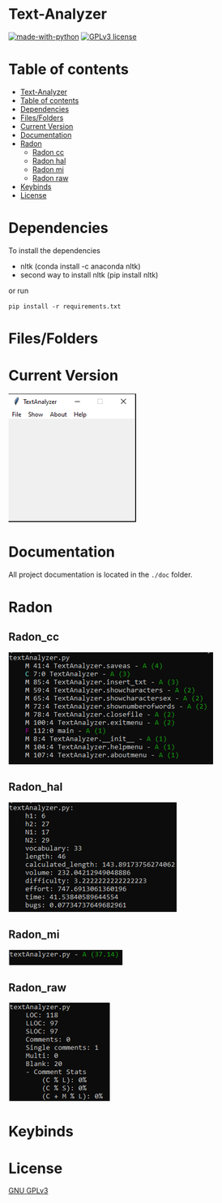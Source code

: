 # Text-Analyzer

[![made-with-python](https://img.shields.io/badge/Made%20with-Python-1f425f.svg)](https://www.python.org/) [![GPLv3 license](https://img.shields.io/badge/License-GPLv3-blue.svg)](http://perso.crans.org/besson/LICENSE.html)


# Table of contents

<!--ts-->
  * [Text-Analyzer](#Text-Analyzer)
  * [Table of contents](#Table_of_contents)
  * [Dependencies](#Dependencies)
  * [Files/Folders](#Files/Folders)
  * [Current Version](#CurrentVersion)
  * [Documentation](#Documentation)
  * [Radon](#Radon)
    * [Radon cc](#Radon_cc)
    * [Radon hal](#Radon_hal)
    * [Radon mi](#Radon_mi)
    * [Radon raw](#Radon_raw)
  * [Keybinds](#Keybinds)
  * [License](#License)




# Dependencies

To install the dependencies

<ul>
<li> nltk (conda install -c anaconda nltk) </li>
<li> second way to install nltk (pip install nltk) </li>
</ul>

or run


```shell
pip install -r requirements.txt
```

# Files/Folders
<ul>
</ul>

# Current Version

<p><img src = "images/Text Analyzer Version.png" title = "Current Version"/> </p>

# Documentation

All project documentation is located in the `./doc`  folder.


# Radon

## Radon_cc

<p><img src = "images/radon/radon cc.png" title = "Radon cc"/> </p>

## Radon_hal

<p><img src = "images/radon/radon hal.png" title = "Radon hal"/> </p>

## Radon_mi

<p><img src = "images/radon/radon mi.png" title = "Radon mi"/> </p>

## Radon_raw

<p><img src = "images/radon/radon raw.png" title = "Radon raw"/> </p>

# Keybinds
<ul>
</ul>

# License
[GNU GPLv3](https://choosealicense.com/licenses/gpl-3.0/)